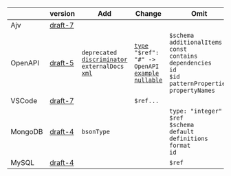 |         | version                                                      | Add                                                          | Change                                                       | Omit                                                         |
| ------- | ------------------------------------------------------------ | ------------------------------------------------------------ | ------------------------------------------------------------ | ------------------------------------------------------------ |
| Ajv     | [draft-7](https://github.com/ajv-validator/ajv/issues/1198)  |                                                              |                                                              |                                                              |
| OpenAPI | [draft-5](https://swagger.io/docs/specification/data-models/keywords/) | `deprecated`<br />[`discriminator`](https://swagger.io/docs/specification/data-models/inheritance-and-polymorphism/)<br />`externalDocs`<br />[`xml`](https://swagger.io/docs/specification/data-models/representing-xml/) | [`type`](https://swagger.io/docs/specification/data-models/data-types/#type)<br />`"$ref": "#" -> OpenAPI`<br />[`example`](https://swagger.io/docs/specification/adding-examples/)<br />[`nullable`](https://swagger.io/docs/specification/data-models/data-types/#null) | `$schema`<br>`additionalItems`<br>`const`<br>`contains`<br>`dependencies`<br>`id`<br>`$id`<br>`patternProperties`<br>`propertyNames` |
| VSCode  | [draft-7](https://code.visualstudio.com/docs/languages/json#_json-schemas-and-settings) |                                                              | `$ref...`                                                    |                                                              |
| MongoDB | [draft-4](https://docs.mongodb.com/manual/reference/operator/query/jsonSchema/#op._S_jsonSchema) | `bsonType`                                                   |                                                              | `type: "integer"`<br />`$ref`<br>`$schema`<br>`default`<br>`definitions`<br>`format`<br>`id` |
| MySQL   | [draft-4](https://dev.mysql.com/doc/refman/8.0/en/json-validation-functions.html) |                                                              |                                                              | `$ref`                                                       |

